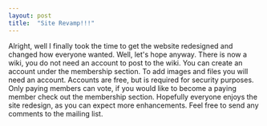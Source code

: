 ```yaml
---
layout: post
title:  "Site Revamp!!!"
---
```


Alright, well I finally took the time to get the website redesigned and changed how everyone wanted. Well, let's hope anyway.  There is now a wiki, you do not need an account to post to the wiki.  You can create an account under the membership section.  To add images and files you will need an account. Accounts are free, but is required for security purposes. Only paying members can vote, if you would like to become a paying member check out the membership section.  Hopefully everyone enjoys the site redesign, as you can expect more enhancements. Feel free to send any comments to the mailing list.
